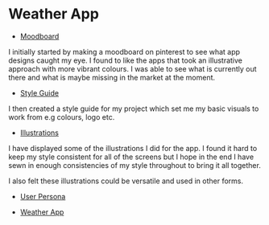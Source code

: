 # Weather App
 

* [Moodboard](https://uk.pinterest.com/grahamie/weather-app/)

I initially started by making a moodboard on pinterest to see what app designs caught my eye. I found to like the apps that took an illustrative approach with more vibrant colours. I was able to see what is currently out there and what is maybe missing in the market at the moment.
 
 * [Style Guide](https://amygrahamie.github.io/WeatherApp/styleguide.html)

I then created a style guide for my project which set me my basic visuals to work from e.g colours, logo etc.

* [Illustrations](https://amygrahamie.github.io/WeatherApp/illustrations.html)

I have displayed some of the illustrations I did for the app. I found it hard to keep my style consistent for all of the screens but I hope in the end I have sewn in enough consistencies of my style throughout to bring it all together.

I also felt these illustrations could be versatile and used in other forms.

* [User Persona]()



* [Weather App](https://amygrahamie.github.io/WeatherApp/weather.html)
